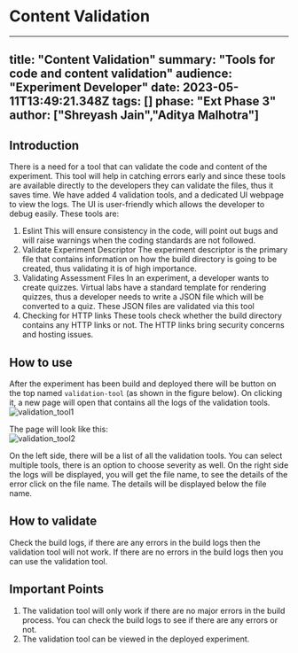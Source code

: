 # Content Validation
---
title: "Content Validation"
summary: "Tools for code and content validation"
audience: "Experiment Developer"
date: 2023-05-11T13:49:21.348Z
tags: []
phase: "Ext Phase 3"
author: ["Shreyash Jain","Aditya Malhotra"] 
---

## Introduction
There is a need for a tool that can validate the code and content of the experiment. This tool will help in catching errors early and since these tools are available directly to the developers they can validate the files, thus it saves time. We have added 4 validation tools, and a dedicated UI webpage to view the logs. The UI is user-friendly which allows the developer to debug easily. These tools are:
1. Eslint
This will ensure consistency in the code, will point out bugs and will raise warnings when the coding standards are not followed.
2. Validate Experiment Descriptor
The experiment descriptor is the primary file that contains information on how the build directory is going to be created, thus validating it is of high importance.
3. Validating Assessment Files
In an experiment, a developer wants to create quizzes. Virtual labs have a standard template for rendering quizzes, thus a developer needs to write a JSON file which will be converted to a quiz. These JSON files are validated via this tool
4. Checking for HTTP links
These tools check whether the build directory contains any HTTP links or not.
The HTTP links bring security concerns and hosting issues.

## How to use
After the experiment has been build and deployed there will be button on the top named `validation-tool` (as shown in the figure below). On clicking it, a new page will open that contains all the logs of the validation tools.  
![validation_tool1](./images/validation-tool1.jpg)

The page will look like this:  
![validation_tool2](./images/validation-tool2.jpg)

On the left side, there will be a list of all the validation tools. You can select multiple tools, there is an option to choose severity as well. On the right side the logs will be displayed, you will get the file name, to see the details of the error click on the file name. The details will be displayed below the file name. 

## How to validate
Check the build logs, if there are any errors in the build logs then the validation tool will not work. If there are no errors in the build logs then you can use the validation tool.

## Important Points
1. The validation tool will only work if there are no major errors in the build process. You can check the build logs to see if there are any errors or not.
2. The validation tool can be viewed in the deployed experiment.
